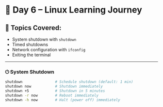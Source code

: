 # 📅 Day 6 – Linux Learning Journey

## 🧠 Topics Covered:
- System shutdown with `shutdown`
- Timed shutdowns
- Network configuration with `ifconfig`
- Exiting the terminal

---

### ⏻ System Shutdown

```bash
shutdown               # Schedule shutdown (default: 1 min)
shutdown now           # Shutdown immediately
shutdown +5            # Shutdown in 5 minutes
shutdown -r now        # Reboot immediately
shutdown -h now        # Halt (power off) immediately
